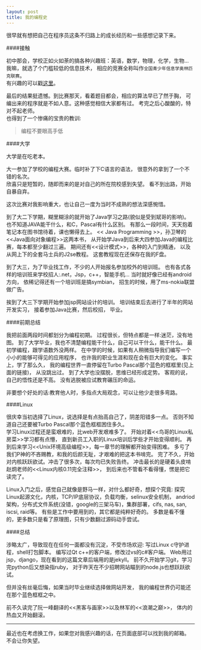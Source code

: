 ```yaml
---
layout: post
title: 我的编程史
---
```


很早就有想把自己在程序员这条不归路上的成长经历和一些感想记录下来。  

####接触

初中那会，学校正如火如荼的搞各种兴趣班：英语，数学，物理，化学，生物...
我嘛，就选了个门槛较低的信息技术，
相应的竞赛全称叫作`全国青少年信息学奥林匹克联赛`。  
有兴趣的可以戳[这里](http://baike.baidu.cn/view/873251.htm)。

最后的结果挺遗憾。到比赛那天，看着题目都会，相应的算法早已了然于胸，
可编出来的程序就是不如人意。这种感觉相信大家都有过。
考完之后心酸酸的，特对不起老师。  
也得到了一个惨痛的宝贵的教训:
> 编程不要眼高手低 

####大学

大学是在吃老本。  

大一参加了学校的编程大赛。临时补了下C语言的语法，
很意外的拿到了一个不错的名次。  
欣喜只是短暂的，随即而来的是对自己的所在院校感到失望。
看不到出路，开始自暴自弃。
 
这次比赛对我影响重大，也让自己一度为当时不成熟的想法深感惋惜。

到了大二下学期，糊里糊涂的就开始了Java学习之路(貌似是受到斌哥的影响)。 
也不知道JAVA能干什么，和C，Pascal有什么区别。
有那么一段时间，天天抱着笔记本在图书馆待着，课也懒得去上。
<< Java Programming >>，孙卫琴的<<Java面向对象编程>>这两本书，
从开始学Java到后来大四参加Java的编程比赛，每本都至少翻过三遍。
期间还有<<设计模式>>，各种的入门到精通，
以及从网上下的全套马士兵的J2se教程。
这套教程现在还保存在我的F盘。

到了大三，为了毕业找工作，不少的人开始报名参加校外的培训班。
也有各式各样的培训班来学校招人:.net，Jsp，c++，智能手机...
当时就好像已经有android方向， 依稀记得还有一个培训班是搞symbian，
招生的时候，用了ms-nokia联盟做广告。

挨到了大三下学期开始参加jsp网站设计的培训。
培训结束后去进行了半年的网站开发实习，
接着参加Java比赛，然后校招， 毕业。

####前期总结

我把前面两段时间都划分为编程初期。
过程很长，但特点都是一样:迷茫，没有地图。
到了大学毕业，我也不清楚编程能干什么，自己可以干什么，能干什么。
最初学编程，跟学语数外没两样。
在中学的时候，如果有人稍微指导我们编写一个小小的能够可得见的应用程序，
也许我的职业生涯和现在会有巨大的变化。
事实上，学了那么久，
我的编程世界一直停留在Turbo Pascal那个蓝色的框框里(见上面的链接)，
从没跳出过。
到了大学也没摆脱，思维已经形成定势。
客观的说，自己的悟性还是不高。
没有逃脱被应试教育碾压的命运。  

非要想个好处的话:教育他人时，多指点大局观念，可以让他少走很多弯路。

####Linux

很庆幸当初选择了Linux，说选择是有点抬高自己了，阴差阳错多一点。
否则不知道自己还要被Turbo Pascal那个蓝色框框困住多久。  
学习Linux过程还是蛮艰难的，比web开发艰难多了。
开始对着<<鸟哥的Linux私房菜>>学习都有点懵，
直到新员工入职的Linux培训后学些才开始变得顺利。
再到后来学习<<Unix环境高级编程>>，每一章节的理解都开始变得困难。
多亏了我们P神的不吝赐教，和我的后颜无耻，才艰难的把这本书啃完。
完了不久，开始对内核跃跃欲试。冲击了很多次，每次均已失败告终。
冲击最长的是硬着头皮啃赵炯老师的<<Linux内核0.11完全注释>>，
到后来也不管看不看得懂，愣是把它读完了。

Linux入门之后，感觉自己就像是野马一样，对什么都好奇，想探个究竟:
探究Linux起源文化，内核，TCP/IP底层协议，负载均衡，selinux安全机制，
andriod架构，分布式文件系统(没错，google的三架马车)，集群部署，cifs,
nas, san, iscsi, raid等。
有些是工作中要用到的，其它都是纯粹好奇的。
多数是看不懂的，更多数只是看了原理图，只有少数翻过源码动手尝试。


####总结

涉略太广，导致现在在任何一面都没有沉淀，不受市场欢迎:
写过Linux c守护进程，shell打包脚本。
编写过Qt c++的客户端，修改过vs的c#客户端。
Web用过jsp，django，现在看到的这篇文章后端用的是jekyll。
前不久开始学习git，学习完python后又想染指ruby，
对于昨天在不少招聘网站瞄到的node.js也想跃跃欲试。

但并没有丝毫后悔，如果当时毕业继续选择做网站开发，
我的编程世界仍可能还在那个蓝色框框之中。

前不久读完了阮一峰翻译的<<黑客与画家>>以及林军的<<浪潮之巅>>，
体内的热血又开始翻滚。


-------------------------------------
最近也在考虑换工作，如果您对我感兴趣的话，在页面底部可以找到我的邮箱。  
不会让你失望。

 

